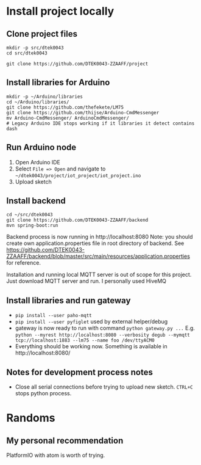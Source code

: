 # Install project locally
## Clone project files
```
mkdir -p src/dtek0043
cd src/dtek0043

git clone https://github.com/DTEK0043-ZZAAFF/project
```

## Install libraries for Arduino
```
mkdir -p ~/Arduino/libraries
cd ~/Arduino/libraries/
git clone https://github.com/thefekete/LM75
git clone https://github.com/thijse/Arduino-CmdMessenger
mv Arduino-CmdMessenger/ ArduinoCmdMessenger/
# Legacy Arduino IDE stops working if it libraries it detect contains dash
```

## Run Arduino node
1) Open Arduino IDE
2) Select `File => Open` and navigate to `~/dtek0043/project/iot_project/iot_project.ino`
3) Upload sketch

## Install backend
```
cd ~/src/dtek0043
git clone https://github.com/DTEK0043-ZZAAFF/backend
mvn spring-boot:run
```
Backend process is now running in http://localhost:8080
Note: you should create own application.properties file in root directory of backend. See https://github.com/DTEK0043-ZZAAFF/backend/blob/master/src/main/resources/application.properties
for reference.

Installation and running local MQTT server is out of scope for this project. Just download
MQTT server and run. I personally used HiveMQ

## Install libraries and run gateway
* `pip install --user paho-mqtt`
* `pip install --user pyfiglet` used by external helper/debug
* gateway is now ready to run with command `python gateway.py ...`
  E.g. `python --myrest http://localhost:8080 --verbosity degub --mymqtt tcp://localhost:1883 --lm75 --name foo /dev/ttyACM0`
* Everything should be working now. Something is available in http://localhost:8080/

## Notes for development process notes
* Close all serial connections before trying to upload new sketch. `CTRL+C` stops python process.

# Randoms
## My personal recommendation
PlatformIO with atom is worth of trying.
